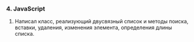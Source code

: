 ### 4. JavaScript

1) Написал класс, реализующий двусвязный список и методы
поиска, вставки, удаления, изменения элемента, определения длины списка.
